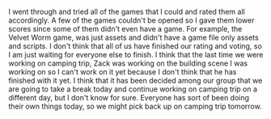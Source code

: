 I went through and tried all of the games that I could and rated them all accordingly. A few of the games couldn't be opened so I gave them lower scores since some of them didn't even have a game. For example, the Velvet Worm game, was just assets and didn't have a game file only assets and scripts. I don't think that all of us have finished our rating and voting, so I am just waiting for everyone else to finish. I think that the last time we were working on camping trip, Zack was working on the building scene I was working on so I can't work on it yet because I don't think that he has finished with it yet. I think that it has been decided among our group that we are going to take a break today and continue working on camping trip on a different day, but I don't know for sure. Everyone has sort of been doing their own things today, so we might pick back up on camping trip tomorrow. 
